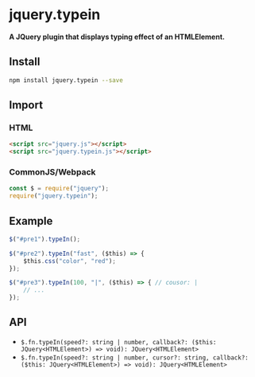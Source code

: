 # jquery.typein

**A JQuery plugin that displays typing effect of an HTMLElement.**

## Install

```sh
npm install jquery.typein --save
```

## Import

### HTML

```html
<script src="jquery.js"></script>
<script src="jquery.typein.js"></script>
```

### CommonJS/Webpack

```javascript
const $ = require("jquery");
require("jquery.typein");
```

## Example

```javascript
$("#pre1").typeIn();

$("#pre2").typeIn("fast", ($this) => {
    $this.css("color", "red");
});

$("#pre3").typeIn(100, "|", ($this) => { // cousor: |
    // ...
});
```

## API

- `$.fn.typeIn(speed?: string | number, callback?: ($this: JQuery<HTMLElement>) => void): JQuery<HTMLElement>`
- `$.fn.typeIn(speed?: string | number, cursor?: string, callback?: ($this: JQuery<HTMLElement>) => void): JQuery<HTMLElement>`